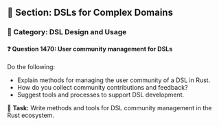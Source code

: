 ## 📘 Section: DSLs for Complex Domains
### 🔹 Category: DSL Design and Usage
#### ❓ Question 1470: User community management for DSLs

Do the following:

- Explain methods for managing the user community of a DSL in Rust.
- How do you collect community contributions and feedback?
- Suggest tools and processes to support DSL development.

🔧 **Task:** Write methods and tools for DSL community management in the Rust ecosystem.
